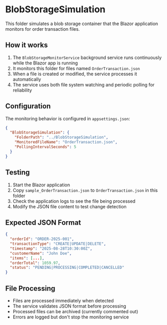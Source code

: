 # BlobStorageSimulation

This folder simulates a blob storage container that the Blazor application monitors for order transaction files.

## How it works

1. The `BlobStorageMonitorService` background service runs continuously while the Blazor app is running
2. It monitors this folder for files named `OrderTransaction.json`
3. When a file is created or modified, the service processes it automatically
4. The service uses both file system watching and periodic polling for reliability

## Configuration

The monitoring behavior is configured in `appsettings.json`:

```json
{
  "BlobStorageSimulation": {
    "FolderPath": "../BlobStorageSimulation",
    "MonitoredFileName": "OrderTransaction.json",
    "PollingIntervalSeconds": 5
  }
}
```

## Testing

1. Start the Blazor application
2. Copy `sample_OrderTransaction.json` to `OrderTransaction.json` in this folder
3. Check the application logs to see the file being processed
4. Modify the JSON file content to test change detection

## Expected JSON Format

```json
{
  "orderId": "ORDER-2025-001",
  "transactionType": "CREATE|UPDATE|DELETE",
  "timestamp": "2025-08-28T10:30:00Z",
  "customerName": "John Doe",
  "items": [...],
  "orderTotal": 1059.97,
  "status": "PENDING|PROCESSING|COMPLETED|CANCELLED"
}
```

## File Processing

- Files are processed immediately when detected
- The service validates JSON format before processing
- Processed files can be archived (currently commented out)
- Errors are logged but don't stop the monitoring service
